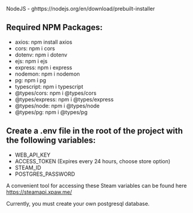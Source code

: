 NodeJS - ghttps://nodejs.org/en/download/prebuilt-installer

## Required NPM Packages:

- axios:        npm install axios
- cors:         npm i cors
- dotenv:       npm i dotenv
- ejs:          npm i ejs
- express:      npm i express
- nodemon:      npm i nodemon
- pg:           npm i pg
- typescript:   npm i typescript
- @types/cors:      npm i @types/cors
- @types/express:   npm i @types/express
- @types/node:      npm i @types/node
- @types/pg:        npm i @types/pg

## Create a .env file in the root of the project with the following variables:

- WEB_API_KEY 
- ACCESS_TOKEN  (Expires every 24 hours, choose store option)
- STEAM_ID
- POSTGRES_PASSWORD

A convenient tool for accessing these Steam variables can be found here https://steamapi.xpaw.me/

Currently, you must create your own postgresql database.

